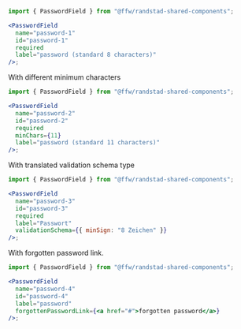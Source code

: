```jsx
import { PasswordField } from "@ffw/randstad-shared-components";

<PasswordField
  name="password-1"
  id="password-1"
  required
  label="password (standard 8 characters)"
/>;
```

With different minimum characters

```jsx
import { PasswordField } from "@ffw/randstad-shared-components";

<PasswordField
  name="password-2"
  id="password-2"
  required
  minChars={11}
  label="password (standard 11 characters)"
/>;
```

With translated validation schema type

```jsx
import { PasswordField } from "@ffw/randstad-shared-components";

<PasswordField
  name="password-3"
  id="password-3"
  required
  label="Passwort"
  validationSchema={{ minSign: "8 Zeichen" }}
/>;
```

With forgotten password link.

```jsx
import { PasswordField } from "@ffw/randstad-shared-components";

<PasswordField
  name="password-4"
  id="password-4"
  label="password"
  forgottenPasswordLink={<a href="#">forgotten password</a>}
/>;
```
